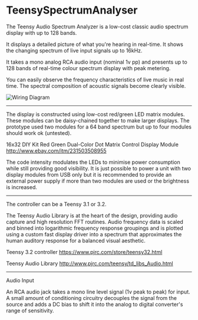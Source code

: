 # TeensySpectrumAnalyser
The Teensy Audio Spectrum Analyzer is a low-cost classic audio spectrum display with up to 128 bands.

It displays a detailed picture of what you're hearing in real-time. It shows the changing spectrum of live input signals up to 16kHz.

It takes a mono analog RCA audio input (nominal 1v pp) and presents up to 128 bands of real-time colour spectrum display with peak metering.

You can easily observe the frequency characteristics of live music in real time. The spectral composition of acoustic signals become clearly visible.

![Wiring Diagram](https://raw.githubusercontent.com/prickle/TeensySpectrumAnalyser/master/schematics/Spectrum_Wiring.png)

----
The display is constructed using low-cost red/green LED matrix modules. These modules can be daisy-chained together to make larger displays. The prototype used two modules for a 64 band spectrum but up to four modules should work ok (untested).

16x32 DIY Kit Red Green Dual-Color Dot Matrix Control Display Module
http://www.ebay.com/itm/231503508955

The code intensity modulates the LEDs to minimise power consumption while still providing good visibility. It is just possible to power a unit with two display modules from USB only but it is recommended to provide an external power supply if more than two modules are used or the brightness is increased.

----
The controller can be a Teensy 3.1 or 3.2. 

The Teensy Audio Library is at the heart of the design, providing audio capture and high resolution FFT routines. Audio frequency data is scaled and binned into logarithmic frequency response groupings and is plotted using a custom fast display driver into a spectrum that approximates the human auditory response for a balanced visual aesthetic.


Teensy 3.2 controller
https://www.pjrc.com/store/teensy32.html

Teensy Audio Library
http://www.pjrc.com/teensy/td_libs_Audio.html

----
Audio Input

An RCA audio jack takes a mono line level signal (1v peak to peak) for input. A small amount of conditioning circuitry decouples the signal from the source and adds a DC bias to shift it into the analog to digital converter's range of sensitivity.
